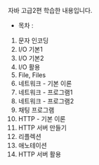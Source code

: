 자바 고급2편 학습한 내용입니다.

- 목차 :
1. 문자 인코딩
2. I/O 기본1
3. I/O 기본2
4. I/O 활용
5. File, Files
6. 네트워크 - 기본 이론
7. 네트워크 - 프로그램1
8. 네트워크 - 프로그램2
9. 채팅 프로그램
10. HTTP - 기본 이론
11. HTTP 서버 만들기
12. 리플렉션
13. 애노테이션
14. HTTP 서버 활용